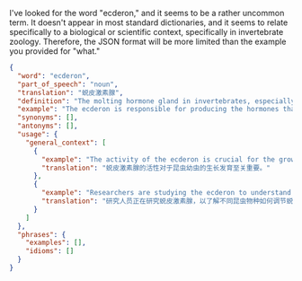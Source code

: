 I've looked for the word "ecderon," and it seems to be a rather uncommon term. It doesn't appear in most standard dictionaries, and it seems to relate specifically to a biological or scientific context, specifically in invertebrate zoology. Therefore, the JSON format will be more limited than the example you provided for "what."

```json
{
  "word": "ecderon",
  "part_of_speech": "noun",
  "translation": "蜕皮激素腺",
  "definition": "The molting hormone gland in invertebrates, especially insects.",
  "example": "The ecderon is responsible for producing the hormones that control the molting process in insects.",
  "synonyms": [],
  "antonyms": [],
  "usage": {
    "general_context": [
      {
        "example": "The activity of the ecderon is crucial for the growth and development of insect larvae.",
        "translation": "蜕皮激素腺的活性对于昆虫幼虫的生长发育至关重要。"
      },
      {
        "example": "Researchers are studying the ecderon to understand how molting is regulated in different insect species.",
        "translation": "研究人员正在研究蜕皮激素腺，以了解不同昆虫物种如何调节蜕皮过程。"
      }
    ]
  },
  "phrases": {
    "examples": [],
    "idioms": []
  }
}
``` 